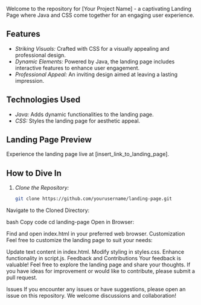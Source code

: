 Welcome to the repository for [Your Project Name] - a captivating Landing Page where Java and CSS come together for an engaging user experience.

## Features

- *Striking Visuals:* Crafted with CSS for a visually appealing and professional design.
- *Dynamic Elements:* Powered by Java, the landing page includes interactive features to enhance user engagement.
- *Professional Appeal:* An inviting design aimed at leaving a lasting impression.

## Technologies Used

- *Java:* Adds dynamic functionalities to the landing page.
- *CSS:* Styles the landing page for aesthetic appeal.

## Landing Page Preview

Experience the landing page live at [insert_link_to_landing_page].

## How to Dive In

1. *Clone the Repository:*
   ```bash
   git clone https://github.com/yourusername/landing-page.git
Navigate to the Cloned Directory:

bash
Copy code
cd landing-page
Open in Browser:

Find and open index.html in your preferred web browser.
Customization
Feel free to customize the landing page to suit your needs:

Update text content in index.html.
Modify styling in styles.css.
Enhance functionality in script.js.
Feedback and Contributions
Your feedback is valuable! Feel free to explore the landing page and share your thoughts. If you have ideas for improvement or would like to contribute, please submit a pull request.

Issues
If you encounter any issues or have suggestions, please open an issue on this repository. We welcome discussions and collaboration!
